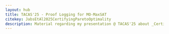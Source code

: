 ```yaml
---
layout: hub
title: TACAS'25 - Proof Logging for MO-MaxSAT
citekey: JabsEtAl2025CertifyingParetoOptimality
description: Material regarding my presentation @ TACAS'25 about _Certifying Pareto Optimality in Multi-objective Maximum Satisfiability_.
---
```

